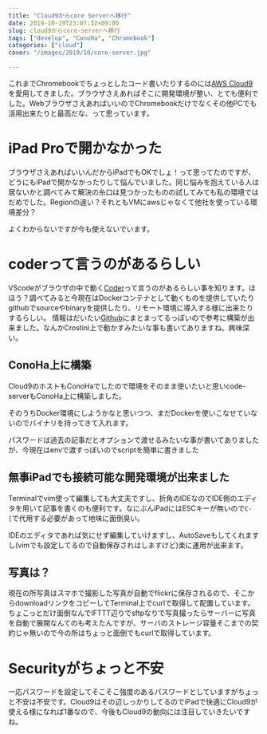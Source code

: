 ```yaml
---
title: "Cloud9からcore Serverへ移行"
date: 2019-10-19T23:07:32+09:00
slug: cloud9からcore-serverへ移行
tags: ["develop", "ConoHa", "Chromebook"]
categories: ["cloud"]
cover: "/images/2019/10/core-server.jpg"

---
```

これまでChromebookでちょっとしたコード書いたりするのには[AWS Cloud9](https://aws.amazon.com/jp/cloud9/)を愛用してきました。ブラウザさえあればそこに開発環境が整い、とても便利でした。WebブラウザさえあればいいのでChromebookだけでなくその他PCでも活用出来たりと最高だな、って思っています。

# iPad Proで開かなかった

ブラウザさえあればいいんだからiPadでもOKでしょ！って思ってたのですが、どうにもiPadで開かなかったりして悩んでいました。同じ悩みを抱えている人は居ないかと調べてみて解決の糸口は見つかったものの試してみても私の環境ではだめでした。Regionの違い？それともVMにawsじゃなくて他社を使っている環境差分？

よくわからないですが今も使えないでいます。

# coderって言うのがあるらしい
VScodeがブラウザの中で動く[Coder](https://coder.com)って言うのがあるらしい事を知ります。ほほう？調べてみると今現在はDockerコンテナとして動くものを提供していたりgithubでsourceやbinaryを提供したり、リモート環境に導入する様に出来たりするらしい。
情報はだいたい[Github](https://github.com/cdr/code-server)にまとまってるっぽいので参考に構築が出来ました。なんかCrostini上で動かすみたいな事も書いてありますね。興味深い。

## ConoHa上に構築
Cloud9のホストもConoHaでしたので環境をそのまま使いたいと思いcode-serverもConoHa上に構築しました。

そのうちDocker環境にしようかなと思いつつ、まだDockerを使いこなせていないのでバイナリを持ってきて入れます。

パスワードは過去の記事だとオプションで渡せるみたいな事が書いてありましたが、今現在はenvで渡すっぽいのでscriptを簡単に書きました

## 無事iPadでも接続可能な開発環境が出来ました

Terminalでvim使って編集しても大丈夫ですし、折角のIDEなのでIDE側のエディタを用いて記事を書くのも便利です。なにぶんiPadにはESCキーが無いので`C-[`で代用する必要があって地味に面倒臭い。

IDEのエディタであれば気にせず編集していけますし、AutoSaveもしてくれますし(vimでも設定してるので自動保存されはしますけど)楽に運用が出来ます。

## 写真は？

現在の所写真はスマホで撮影した写真が自動でflickrに保存されるので、そこからdownloadリンクをコピーしてTerminal上でcurlで取得して配置しています。ちょこっとだけ面倒なんでIFTTT辺りでsftpなりで写真撮ったらサーバーに写真を自動で展開なんてのも考えたんですが、サーバのストレージ容量そこまでの契約じゃ無いので今の所はちょっと面倒でもcurlで取得しています。

# Securityがちょっと不安

一応パスワードを設定してそこそこ強度のあるパスワードとしていますがちょっと不安は不安です。Cloud9はその辺しっかりしてるのでiPadで快適にCloud9が使える様になれば1番なので、今後もCloud9の動向には注目していきたいですね。
